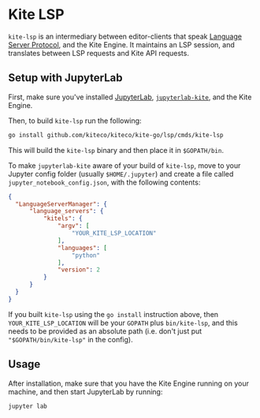 # Kite LSP

`kite-lsp` is an intermediary between editor-clients that speak [Language Server Protocol](https://microsoft.github.io/language-server-protocol/), and the Kite Engine. It maintains an LSP session, and translates between LSP requests and Kite API requests.

## Setup with JupyterLab
First, make sure you've installed [JupyterLab](https://github.com/jupyterlab/jupyterlab), [`jupyterlab-kite`](https://github.com/kiteco/jupyterlab-kite#installation), and the Kite Engine.

Then, to build `kite-lsp` run the following:
```bash
go install github.com/kiteco/kiteco/kite-go/lsp/cmds/kite-lsp
```
This will build the `kite-lsp` binary and then place it in `$GOPATH/bin`.

To make `jupyterlab-kite` aware of your build of `kite-lsp`, move to your Jupyter config folder (usually `$HOME/.jupyter`) and create a file called `jupyter_notebook_config.json`, with the following contents:
```json
{
  "LanguageServerManager": {
      "language_servers": {
          "kitels": {
              "argv": [
                  "YOUR_KITE_LSP_LOCATION"
              ],
              "languages": [
                  "python"
              ],
              "version": 2
          }
      }
  }
}
```

If you built `kite-lsp` using the `go install` instruction above, then `YOUR_KITE_LSP_LOCATION` will be your `GOPATH` plus `bin/kite-lsp`, and this needs to be provided as an absolute path (i.e. don't just put `"$GOPATH/bin/kite-lsp"` in the config).

## Usage
After installation, make sure that you have the Kite Engine running on your machine, and then start JupyterLab by running:
```bash
jupyter lab
```

